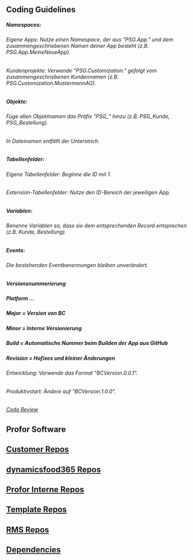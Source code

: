 ## Coding Guidelines
##### Namespaces:
###### Eigene Apps: Nutze einen Namespace, der aus "PSG.App." und dem zusammengeschriebenen Namen deiner App besteht (z.B. PSG.App.MeineNeueApp).
###### Kundenprojekte: Verwende "PSG.Customization." gefolgt vom zusammengeschriebenen Kundennamen (z.B. PSG.Customization.MustermannAG).
##### Objekte:
###### Füge allen Objektnamen das Präfix "PSG_" hinzu (z.B. PSG_Kunde, PSG_Bestellung).
###### In Dateinamen entfällt der Unterstrich.
##### Tabellenfelder:
###### Eigene Tabellenfelder: Beginne die ID mit 1.
###### Extension-Tabellenfelder: Nutze den ID-Bereich der jeweiligen App.
##### Variablen:
###### Benenne Variablen so, dass sie dem entsprechenden Record entsprechen (z.B. Kunde, Bestellung).
##### Events:
###### Die bestehenden Eventbenennungen bleiben unverändert.
##### Versionsnummerierung
##### Platform <major>.<minor>.<build>.<revision>
##### Major = Version von BC
##### Minor = Interne Versionierung
##### Build = Automatische Nummer beim Builden der App aus GitHub
##### Revision = Hofixes und kleiner Änderungen
###### Entwicklung: Verwende das Format "BCVersion.0.0.1".
###### Produktivstart: Ändere auf "BCVersion.1.0.0".

###### [Code Review](https://github.com/profor-software/.github/blob/main/CODEREVIEW.md) 

## Profor Software

## [Customer Repos](https://github.com/orgs/profor-software/repositories?q=Customer&type=all&language=&sort=) 

## [dynamicsfood365 Repos](https://github.com/orgs/profor-software/repositories?q=dynamicsfood365&type=all&language=&sort=)

## [Profor Interne Repos](https://github.com/orgs/profor-software/repositories?q=Profor&type=all&language=&sort=) 

## [Template Repos](https://github.com/orgs/profor-software/repositories?q=Template&type=all&language=&sort=) 

## [RMS Repos](https://github.com/orgs/profor-software/repositories?q=RMS&type=all&language=&sort=) 

## [Dependencies](https://github.com/orgs/profor-software/repositories?q=Dependency&type=all&language=&sort=) 

